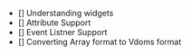 - [] Understanding widgets
- [] Attribute Support
- [] Event Listner Support
- [] Converting Array format to Vdoms format 
